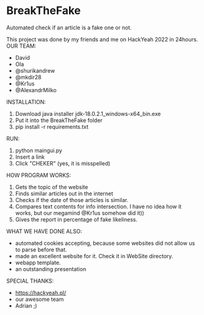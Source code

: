 # BreakTheFake
Automated check if an article is a fake one or not.

This project was done by my friends and me on HackYeah 2022 in 24hours. OUR TEAM:
- David
- Ola
- @shurikandrew
- @mkdir28
- @Kr1us
- @AlexandrMilko

INSTALLATION:
1. Download java installer jdk-18.0.2.1_windows-x64_bin.exe
2. Put it into the BreakTheFake folder
3. pip install -r requirements.txt

RUN:
1. python maingui.py
2. Insert a link
3. Click "CHEKER" (yes, it is misspelled)

HOW PROGRAM WORKS:
1. Gets the topic of the website
2. Finds similar articles out in the internet
3. Checks if the date of those articles is similar.
4. Compares text contents for info intersection. I have no idea how it works, but our megamind @Kr1us somehow did it))
5. Gives the report in percentage of fake likeliness.

WHAT WE HAVE DONE ALSO:
- automated cookies accepting, because some websites did not allow us to parse before that.
- made an excellent website for it. Check it in WebSite directory.
- webapp template.
- an outstanding presentation

SPECIAL THANKS:
- https://hackyeah.pl/
- our awesome team
- Adrian ;)
